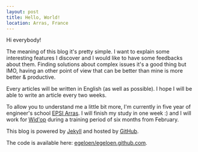 ```yaml
---
layout: post
title: Hello, World!
location: Arras, France
---
```


Hi everybody!

The meaning of this blog it's pretty simple. I want to explain some interesting features I discover and I would like to have some feedbacks about them.
Finding solutions about complex issues it's a good thing but IMO, having an other point of view that can be better than mine is more better & productive.

Every articles will be written in English (as well as possible). I hope I will be able to write an article every two weeks.

To allow you to understand me a little bit more, I'm currently in five year of engineer's school [EPSI Arras](http://www.epsi.fr/).
I will finish my study in one week :) and I will work for [Wid'op](http://www.widop.com/) during a training period of six months from February.

This blog is powered by [Jekyll](http://github.com/mojombo/jekyll) and hosted by [GitHub](http://github.com/).

The code is available here: [egeloen/egeloen.github.com](http://github.com/egeloen/egeloen.github.com).
